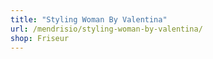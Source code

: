 ```yaml
---
title: "Styling Woman By Valentina"
url: /mendrisio/styling-woman-by-valentina/
shop: Friseur
---
```

